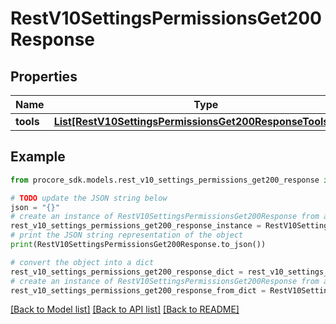 # RestV10SettingsPermissionsGet200Response


## Properties

Name | Type | Description | Notes
------------ | ------------- | ------------- | -------------
**tools** | [**List[RestV10SettingsPermissionsGet200ResponseToolsInner]**](RestV10SettingsPermissionsGet200ResponseToolsInner.md) |  | [optional] 

## Example

```python
from procore_sdk.models.rest_v10_settings_permissions_get200_response import RestV10SettingsPermissionsGet200Response

# TODO update the JSON string below
json = "{}"
# create an instance of RestV10SettingsPermissionsGet200Response from a JSON string
rest_v10_settings_permissions_get200_response_instance = RestV10SettingsPermissionsGet200Response.from_json(json)
# print the JSON string representation of the object
print(RestV10SettingsPermissionsGet200Response.to_json())

# convert the object into a dict
rest_v10_settings_permissions_get200_response_dict = rest_v10_settings_permissions_get200_response_instance.to_dict()
# create an instance of RestV10SettingsPermissionsGet200Response from a dict
rest_v10_settings_permissions_get200_response_from_dict = RestV10SettingsPermissionsGet200Response.from_dict(rest_v10_settings_permissions_get200_response_dict)
```
[[Back to Model list]](../README.md#documentation-for-models) [[Back to API list]](../README.md#documentation-for-api-endpoints) [[Back to README]](../README.md)



